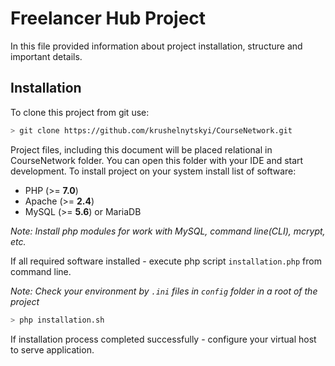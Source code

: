# Freelancer Hub Project

In this file provided information about project installation, structure and important details.

## Installation

To clone this project from git use: 

```bash
> git clone https://github.com/krushelnytskyi/CourseNetwork.git
```

Project files, including this document will be placed relational in CourseNetwork folder.
You can open this folder with your IDE and start development. To install project on your system install list of software:

* PHP \(>= **7.0**\)
* Apache \(>= **2.4**\)
* MySQL \(>= **5.6**\) or MariaDB

*Note: Install php modules for work with MySQL, command line\(CLI\), mcrypt, etc.*

If all required software installed - execute php script `installation.php` from command line.

*Note: Check your environment by `.ini` files in `config` folder in a root of the project*

```bash
> php installation.sh
```

If installation process completed successfully - configure your virtual host to serve application.

